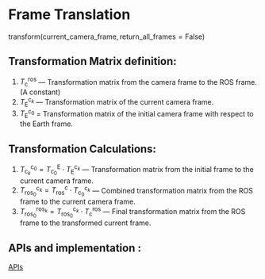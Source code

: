 # Frame Translation
$\text{transform}(\text{current\_camera\_frame}, \text{return\_all\_frames}=\text{False})$

## Transformation Matrix definition:
1. $T_{\text{c}}^{\text{ros}}$ — Transformation matrix from the camera frame to the ROS frame. (A constant)
2. $T_{\text{E}}^{\text{c}_k}$ — Transformation matrix of the current camera frame.
3. $T_{\text{E}}^{\text{c}_0}$ = Transformation matrix of the initial camera frame with respect to the Earth frame.

 
## Transformation Calculations:
1. $T_{\text{c}_k}^{\text{c}_0} = T^{\text{E}}_{\text{c}_0} \cdot T_{\text{E}}^{\text{c}_k}$ — Transformation matrix from the initial frame to the current camera frame.
2. $T^{\text{c}_k}_{\text{ros}_0} = T^{\text{c}}_{\text{ros}} \cdot T^{\text{c}_k}_{\text{c}_0}$ — Combined transformation matrix from the ROS frame to the current camera frame.
3. $T^{\text{ros}_k}_{\text{ros}_0} = T^{\text{c}_k}_{\text{ros}_0} \cdot T_{\text{c}}^{\text{ros}}$ — Final transformation matrix from the ROS frame to the transformed current frame.


## APIs and implementation :

[APIs](frame_handler.md#t265.FrameHandler.FrameHandler.transform)
